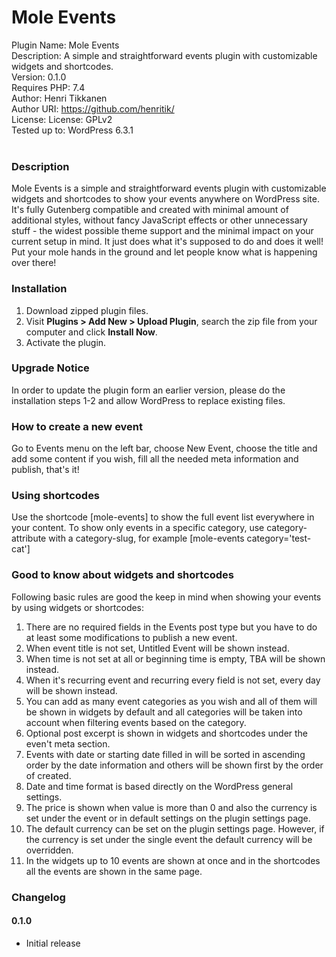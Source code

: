 # Mole Events

Plugin Name: Mole Events<br>
Description: A simple and straightforward events plugin with customizable widgets and shortcodes.<br>
Version: 0.1.0<br>
Requires PHP: 7.4<br>
Author: Henri Tikkanen<br>
Author URI: https://github.com/henritik/<br>
License: License: GPLv2<br>
Tested up to: WordPress 6.3.1<br>
<br>

### Description

Mole Events is a simple and straightforward events plugin with customizable widgets and shortcodes to show your events anywhere on WordPress site. It's fully Gutenberg compatible and created with minimal amount of additional styles, without fancy JavaScript effects or other unnecessary stuff - the widest possible theme support and the minimal impact on your current setup in mind. It just does what it's supposed to do and does it well! Put your mole hands in the ground and let people know what is happening over there!

### Installation

1. Download zipped plugin files.
2. Visit **Plugins > Add New > Upload Plugin**, search the zip file from your computer and click **Install Now**.
3. Activate the plugin.

### Upgrade Notice
In order to update the plugin form an earlier version, please do the installation steps 1-2 and allow WordPress to replace existing files.

### How to create a new event
Go to Events menu on the left bar, choose New Event, choose the title and add some content if you wish, fill all the needed meta information and publish, that's it!

### Using shortcodes
Use the shortcode [mole-events] to show the full event list everywhere in your content. To show only events in a specific category, use category-attribute with a category-slug, for example [mole-events category='test-cat']

### Good to know about widgets and shortcodes
Following basic rules are good the keep in mind when showing your events by using widgets or shortcodes:

1. There are no required fields in the Events post type but you have to do at least some modifications to publish a new event.
2. When event title is not set, Untitled Event will be shown instead.
3. When time is not set at all or beginning time is empty, TBA will be shown instead.
4. When it's recurring event and recurring every field is not set, every day will be shown instead.
5. You can add as many event categories as you wish and all of them will be shown in widgets by default and all categories will be taken into account when filtering events based on the category.
6. Optional post excerpt is shown in widgets and shortcodes under the even't meta section.
7. Events with date or starting date filled in will be sorted in ascending order by the date information and others will be shown first by the order of created.
8. Date and time format is based directly on the WordPress general settings.
9. The price is shown when value is more than 0 and also the currency is set under the event or in default settings on the plugin settings page.
10. The default currency can be set on the plugin settings page. However, if the currency is set under the single event the default currency will be overridden.
11. In the widgets up to 10 events are shown at once and in the shortcodes all the events are shown in the same page.

### Changelog

#### 0.1.0
- Initial release

